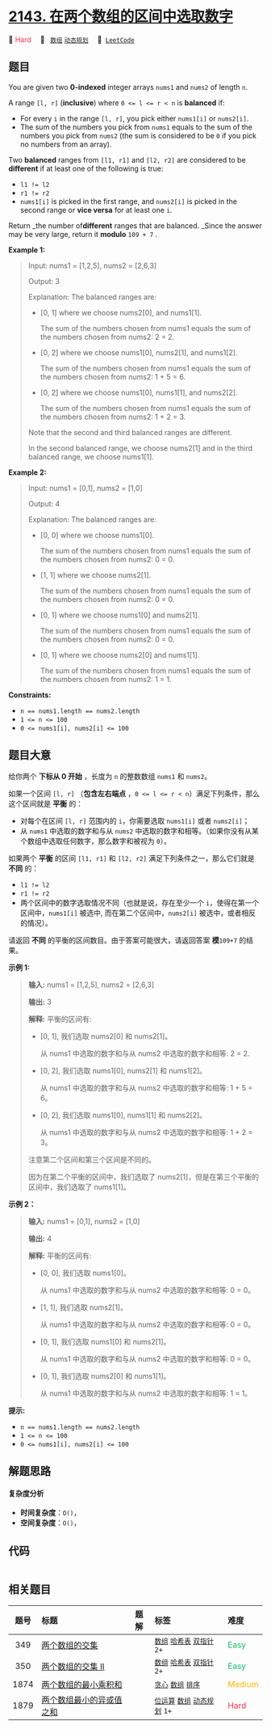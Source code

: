 # [2143. 在两个数组的区间中选取数字](https://leetcode.com/problems/choose-numbers-from-two-arrays-in-range)

🔴 <font color=#ff334b>Hard</font>&emsp; 🔖&ensp; [`数组`](/tag/array.md) [`动态规划`](/tag/dynamic-programming.md)&emsp; 🔗&ensp;[`LeetCode`](https://leetcode.com/problems/choose-numbers-from-two-arrays-in-range)

## 题目

You are given two **0-indexed** integer arrays `nums1` and `nums2` of length
`n`.

A range `[l, r]` (**inclusive**) where `0 <= l <= r < n` is **balanced** if:

  * For every `i` in the range `[l, r]`, you pick either `nums1[i]` or `nums2[i]`.
  * The sum of the numbers you pick from `nums1` equals to the sum of the numbers you pick from `nums2` (the sum is considered to be `0` if you pick no numbers from an array).

Two **balanced** ranges from `[l1, r1]` and `[l2, r2]` are considered to be
**different** if at least one of the following is true:

  * `l1 != l2`
  * `r1 != r2`
  * `nums1[i]` is picked in the first range, and `nums2[i]` is picked in the second range or **vice versa** for at least one `i`.

Return _the number of**different** ranges that are balanced. _Since the answer
may be very large, return it **modulo** `109 + 7` _._



**Example 1:**

> Input: nums1 = [1,2,5], nums2 = [2,6,3]
> 
> Output: 3
> 
> Explanation: The balanced ranges are:
> - [0, 1] where we choose nums2[0], and nums1[1].
> 
>   The sum of the numbers chosen from nums1 equals the sum of the numbers chosen from nums2: 2 = 2.
> - [0, 2] where we choose nums1[0], nums2[1], and nums1[2].
> 
>   The sum of the numbers chosen from nums1 equals the sum of the numbers chosen from nums2: 1 + 5 = 6.
> - [0, 2] where we choose nums1[0], nums1[1], and nums2[2].
> 
>   The sum of the numbers chosen from nums1 equals the sum of the numbers chosen from nums2: 1 + 2 = 3.
> 
> Note that the second and third balanced ranges are different.
> 
> In the second balanced range, we choose nums2[1] and in the third balanced range, we choose nums1[1].

**Example 2:**

> Input: nums1 = [0,1], nums2 = [1,0]
> 
> Output: 4
> 
> Explanation: The balanced ranges are:
> - [0, 0] where we choose nums1[0].
> 
>   The sum of the numbers chosen from nums1 equals the sum of the numbers chosen from nums2: 0 = 0.
> - [1, 1] where we choose nums2[1].
> 
>   The sum of the numbers chosen from nums1 equals the sum of the numbers chosen from nums2: 0 = 0.
> - [0, 1] where we choose nums1[0] and nums2[1].
> 
>   The sum of the numbers chosen from nums1 equals the sum of the numbers chosen from nums2: 0 = 0.
> - [0, 1] where we choose nums2[0] and nums1[1].
> 
>   The sum of the numbers chosen from nums1 equals the sum of the numbers chosen from nums2: 1 = 1.

**Constraints:**

  * `n == nums1.length == nums2.length`
  * `1 <= n <= 100`
  * `0 <= nums1[i], nums2[i] <= 100`


## 题目大意

给你两个 **下标从 0 开始** ，长度为 `n` 的整数数组 `nums1` 和 `nums2`。

如果一个区间 `[l, r]` （**包含左右端点** ，`0 <= l <= r < n`）满足下列条件，那么这个区间就是 **平衡** 的：

  * 对每个在区间 `[l, r]` 范围内的 `i`，你需要选取 `nums1[i]` 或者 `nums2[i]`；
  * 从 `nums1` 中选取的数字和与从 `nums2` 中选取的数字和相等。（如果你没有从某个数组中选取任何数字，那么数字和被视为 `0`）。

如果两个 **平衡** 的区间 `[l1, r1]` 和 `[l2, r2]` 满足下列条件之一，那么它们就是 **不同** 的：

  * `l1 != l2`
  * `r1 != r2`
  * 两个区间中的数字选取情况不同（也就是说，存在至少一个 `i`，使得在第一个区间中，`nums1[i]` 被选中, 而在第二个区间中，`nums2[i]` 被选中，或者相反的情况）。

请返回 **不同** 的平衡的区间数目。由于答案可能很大，请返回答案 **模**`109+7` 的结果。



**示例 1:**

> 
> 
> 
> 
> 
> **输入:** nums1 = [1,2,5], nums2 = [2,6,3]
> 
> **输出:** 3
> 
> **解释:** 平衡的区间有:
> - [0, 1], 我们选取 nums2[0] 和 nums2[1]。
> 
>   从 nums1 中选取的数字和与从 nums2 中选取的数字和相等: 2 = 2.
> - [0, 2], 我们选取 nums1[0], nums2[1] 和 nums1[2]。
> 
>   从 nums1 中选取的数字和与从 nums2 中选取的数字和相等: 1 + 5 = 6。
> - [0, 2], 我们选取 nums1[0], nums1[1] 和 nums2[2]。
> 
>   从 nums1 中选取的数字和与从 nums2 中选取的数字和相等: 1 + 2 = 3。
> 
> 注意第二个区间和第三个区间是不同的。
> 
> 因为在第二个平衡的区间中，我们选取了 nums2[1]，但是在第三个平衡的区间中，我们选取了 nums1[1]。
> 
> 

**示例 2：**

> 
> 
> 
> 
> 
> **输入:** nums1 = [0,1], nums2 = [1,0]
> 
> **输出:** 4
> 
> **解释:** 平衡的区间有:
> - [0, 0], 我们选取 nums1[0]。
> 
>   从 nums1 中选取的数字和与从 nums2 中选取的数字和相等: 0 = 0。
> - [1, 1], 我们选取 nums2[1]。
> 
>   从 nums1 中选取的数字和与从 nums2 中选取的数字和相等: 0 = 0。
> - [0, 1], 我们选取 nums1[0] 和 nums2[1]。
> 
>   从 nums1 中选取的数字和与从 nums2 中选取的数字和相等: 0 = 0。
> - [0, 1], 我们选取 nums2[0] 和 nums1[1]。
> 
>   从 nums1 中选取的数字和与从 nums2 中选取的数字和相等: 1 = 1。
> 
> 



**提示:**

  * `n == nums1.length == nums2.length`
  * `1 <= n <= 100`
  * `0 <= nums1[i], nums2[i] <= 100`


## 解题思路

#### 复杂度分析

- **时间复杂度**：`O()`，
- **空间复杂度**：`O()`，

## 代码

```javascript

```

## 相关题目

<!-- prettier-ignore -->
| 题号 | 标题 | 题解 | 标签 | 难度 |
| :------: | :------ | :------: | :------ | :------ |
| 349 | [两个数组的交集](https://leetcode.com/problems/intersection-of-two-arrays) |  |  [`数组`](/tag/array.md) [`哈希表`](/tag/hash-table.md) [`双指针`](/tag/two-pointers.md) `2+` | <font color=#15bd66>Easy</font> |
| 350 | [两个数组的交集 II](https://leetcode.com/problems/intersection-of-two-arrays-ii) |  |  [`数组`](/tag/array.md) [`哈希表`](/tag/hash-table.md) [`双指针`](/tag/two-pointers.md) `2+` | <font color=#15bd66>Easy</font> |
| 1874 | [两个数组的最小乘积和](https://leetcode.com/problems/minimize-product-sum-of-two-arrays) |  |  [`贪心`](/tag/greedy.md) [`数组`](/tag/array.md) [`排序`](/tag/sorting.md) | <font color=#ffb800>Medium</font> |
| 1879 | [两个数组最小的异或值之和](https://leetcode.com/problems/minimum-xor-sum-of-two-arrays) |  |  [`位运算`](/tag/bit-manipulation.md) [`数组`](/tag/array.md) [`动态规划`](/tag/dynamic-programming.md) `1+` | <font color=#ff334b>Hard</font> |